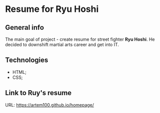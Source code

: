 # Resume for Ryu Hoshi
 
## General info
The main goal of project - create resume for street fighter **Ryu Hoshi**. He decided to downshift martial arts career and get into IT.

## Technologies
* HTML;
* CSS;

## Link to Ruy's resume
URL: https://artem100.github.io/homepage/
